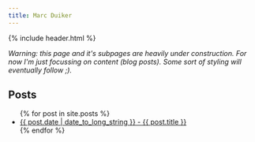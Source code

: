 ```yaml
---
title: Marc Duiker
---
```


{% include header.html %}

_Warning: this page and it's subpages are heavily under construction. For now I'm just focussing on content (blog posts). Some sort of styling will eventually follow ;)._

## Posts
<ul>
  {% for post in site.posts %}
    <li>
      <a href="{{ post.url }}">{{ post.date | date_to_long_string }} - {{ post.title }}</a>
    </li>
  {% endfor %}
</ul>